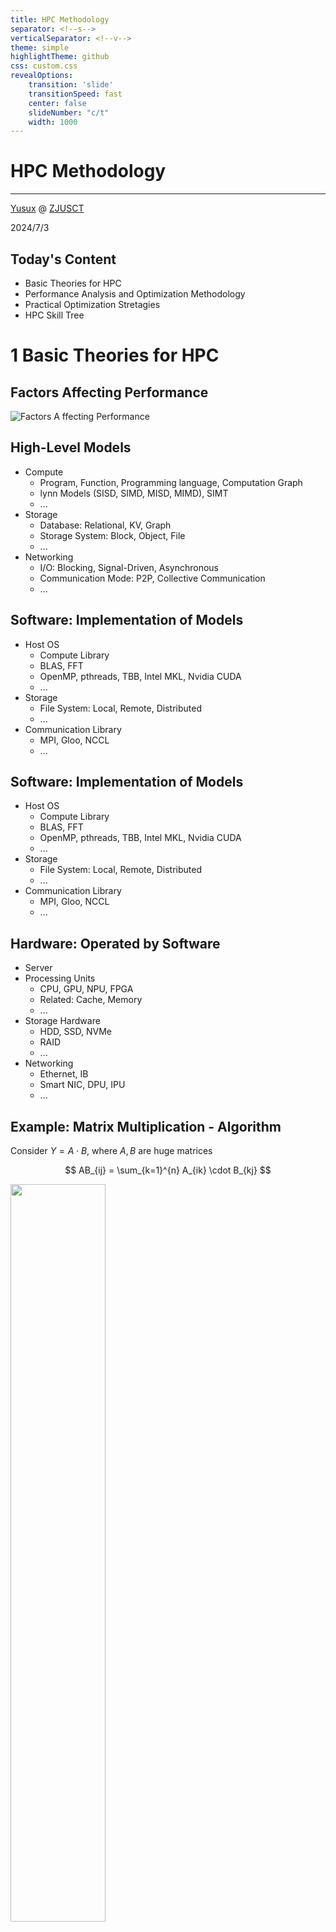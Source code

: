 ```yaml
---
title: HPC Methodology
separator: <!--s-->
verticalSeparator: <!--v-->
theme: simple
highlightTheme: github
css: custom.css
revealOptions:
    transition: 'slide'
    transitionSpeed: fast
    center: false
    slideNumber: "c/t"
    width: 1000
---
```


<div class="middle center">
<div style="width: 100%">

# HPC Methodology

<hr/>

[Yusux](https://github.com/Yusux) @ [ZJUSCT](https://github.com/ZJUSCT)

2024/7/3

</div>
</div>


<!--v-->

## Today's Content

- Basic Theories for HPC
- Performance Analysis and Optimization Methodology
- Practical Optimization Stretagies
- HPC Skill Tree

<!--s-->

<div class="middle center">
<div style="width: 100%">

# 1 Basic Theories for HPC

</div>
</div>


<!--v-->

## Factors Affecting Performance

<div class="center">

![Factors A ffecting Performance](main/FactorsAffectingPerformance.svg)

</div>

<!--v-->

## High-Level Models

- Compute
    - Program, Function, Programming language, Computation Graph
    - lynn Models (SISD, SIMD, MISD, MIMD), SIMT
    - ...
- Storage
    - Database: Relational, KV, Graph
    - Storage System: Block, Object, File
    - ...
- Networking
    - I/O: Blocking, Signal-Driven, Asynchronous
    - Communication Mode: P2P, Collective Communication
    - ...

<!--v-->

## Software: Implementation of Models

- Host OS
    - Compute Library
    - BLAS, FFT
    - OpenMP, pthreads, TBB, Intel MKL, Nvidia CUDA
    - ...
- Storage
    - File System: Local, Remote, Distributed
    - ...
- Communication Library
    - MPI, Gloo, NCCL
    - ...

<!--v-->

## Software: Implementation of Models

- Host OS
    - Compute Library
    - BLAS, FFT
    - OpenMP, pthreads, TBB, Intel MKL, Nvidia CUDA
    - ...
- Storage
    - File System: Local, Remote, Distributed
    - ...
- Communication Library
    - MPI, Gloo, NCCL
    - ...

<!--v-->

## Hardware: Operated by Software

- Server
- Processing Units
    - CPU, GPU, NPU, FPGA
    - Related: Cache, Memory
    - ...
- Storage Hardware
    - HDD, SSD, NVMe
    - RAID
    - ...
- Networking
    - Ethernet, IB
    - Smart NIC, DPU, IPU
    - ...

<!--v-->

## Example: Matrix Multiplication - Algorithm

Consider $Y = A \cdot B$, where $A, B$ are huge matrices

$$
AB_{ij} = \sum_{k=1}^{n} A_{ik} \cdot B_{kj}
$$

<div class="center">

<img src="main/MatrixMultiplication.png" width="55%"/>

</div>

<!--v-->

## Example: Matrix Multiplication - Models

We decide to run it in parallel

- Assuming we divide it into 3 small matrix multiplication tasks
- Compute on 3 different processing units
- Distribute workload & gather results via network

<div class="center">
<img src="main/MatrixMultiplicationParallel.png" width="70%"/>
</div>

<!--v-->

## Example: Matrix Multiplication - Software

- For each small matrix multiplication
    - We use BLAS for efficient computing
- For workload distributing & result gathering
    - We use MPI for communication

<!--v-->

## Example: Matrix Multiplication - Hardware

- We use BLAS on CPU/GPU
    - More efficient/powerful CPU/GPU -> higher performance
    - For computation, GPUs are usually faster
- We use MPI on InfiniBand
    - Larger throughput & lower latency

<!--v-->

## Example: Matrix Multiplication - Physics

- All these hardware may be subject to physical limitations
- Do not let them overheat or run out of power

<!--s-->

<div class="middle center">
<div style="width: 100%">

# 2 Performance Analysis and<br>Optimization Methodology

</div>
</div>

<!--s-->

<div class="middle center">
<div style="width: 100%">

## 2.1 What is optimization?

</div>
</div>

<!--v-->

### What is optimization?

<div class="mul-cols">
<div class="col">

Before Manual Optimization:

```cpp
#include <cstdio>

long long fibonacci(int i) {
    if(i <= 2) {
        return 1;
    } else {
        return fibonacci(i - 1)
             + fibonacci(i - 2);
    }
}
int main() {
    int k = 5;
    printf("fib(%d)=%lld\n", k,
           fibonacci(k));
    return 0;
}
```

</div>
<div class="col">

After Manual Optimization:

```cpp
#include <cstdio>

static constexpr long long 
fibonacci(int i) {
    return i <= 2
        ? 1
        : fibonacci(i - 1) +
          fibonacci(i - 2);
}
int main() {
    const int k = 5;
    printf("fib(%d)=%lld\n", k,
           fibonacci(k));
    return 0;
}
```

</div>
</div>

<!--v-->

### What is optimization?

<div class="mul-cols">
<div class="col">

Before Manual Optimization:

```cpp
#include <cstdio>

long long fibonacci(int i) {
    if(i <= 2) {
        return 1;
    } else {
        return fibonacci(i - 1)
             + fibonacci(i - 2);
    }
}
int main() {
    int k = 5;
    printf("fib(%d)=%lld\n", k,
           fibonacci(k));
    return 0;
}
```

</div>
<div class="col">

Compilation Result<br>(gcc 13.2.0, -O2):

```asm
... ;(omitted)
293 main:
294        sub     rsp, 8
295        mov     edi, 5
296        call    _Z9fibonaccii
297        mov     esi, 5
298        mov     edi, OFFSET FLAT:.LC0
299        mov     rdx, rax
300        xor     eax, eax
301        call    printf
302        xor     eax, eax
303        add     rsp, 8
304        ret
```

https://godbolt.org/z/rax365P1P

</div>
</div>

<!--v-->

### What is optimization?

<div class="mul-cols">
<div class="col">

After Manual Optimization:

```cpp
#include <cstdio>

static constexpr long long 
fibonacci(int i) {
    return i <= 2
        ? 1
        : fibonacci(i - 1) +
          fibonacci(i - 2);
}
int main() {
    const int k = 5;
    printf("fib(%d)=%lld\n", k,
           fibonacci(k));
    return 0;
}
```

</div>
<div class="col">

Compilation Result<br>(gcc 13.2.0, -O2):

```asm
.LC0:
        .string "fib(%d)=%lld\n"
main:
        sub     rsp, 8
        mov     edx, 5
        mov     esi, 5
        xor     eax, eax
        mov     edi, OFFSET FLAT:.LC0
        call    printf
        xor     eax, eax
        add     rsp, 8
        ret
```

https://godbolt.org/z/3KKcKEjWa

</div>
</div>

<!--v-->

### What is optimization?

<div class="mul-cols">
<div class="col">

After Manual Optimization<br>(another way):

```cpp
#include <cstdio>

int main() {
    puts("fib(5)=5");
    return 0;
}
```

<hr>

Failed O2 Optimization<br>(k = 93, since $fib(93) > 2^{63}$):

https://godbolt.org/z/YrYx3eKbz

</div>
<div class="col">

Another example<br>([Collatz Conjecture](https://en.wikipedia.org/wiki/Collatz_conjecture)):

```cpp
bool collatz(int x) {
    while (true) {
        if (x <= 1) return true;
        if (x % 2) x >>= 1;
        else x = 3*x + 1; 
    }
}
```

```asm
_Z7collatzi:
        mov     eax, 1
        ret
```

https://godbolt.org/z/exfEjdshj

</div>
</div>

<!--v-->

### What is optimization?

> Mathematical optimization or mathematical programming is the selection of a best element, with regard to some criteria, from some set of available alternatives. [\[Wikipedia\]](https://en.wikipedia.org/wiki/Mathematical_optimization)

For example, maximize/minimize $f(x)$ subject to $x \in \Omega$

- $x$: decision (selection within available alternatives)
- $f(x)$: objective function 
- $\Omega$: constraints (criteria)

<!--v-->

### What is optimization? (Back to HPC)

In our case:

<div class="mul-cols">
<div class="col" width="70%">

- Goal: Maximize performance
    - Speed
    - Throughput
    - Latency
    - ...
- Criteria: Limited resources
    - Restricted hardware
    - Limited Power
    - Limited Quota
    - ...

</div>
<div class="col">

- Alternatives

<div class="center">

<img src="main/HPCOptimizationAlternatives.svg" width="85%"/>

</div>

</div>
</div>

<!--s-->

<div class="middle center">
<div style="width: 100%">

## 2.2 Should I optimize?

</div>
</div>

<!--v-->

### Should I optimize?

- Is performance critical to my program?
    - One-time small programs, just run them slowly
    - I can wait till tomorrow to see the results, just play and wait for it
- Is there room for optimization?
    - Performance Test
    - Optimization Space Analysis

<!--v-->

### Performance Test

Just directly run the program and see how long it takes (measured by wall time)

```cpp
time_t start = get_time_hires();
// loop 100 times to get a more accurate result
// by averaging the time
for(int i = 0; i < 100; i++) {
    do_something();
}
time_t stop = get_time_hires();
time_t res = (stop - start)/100;
```

<!--v-->

### Optimization Space Analysis

<div class="mul-cols">
<div class="col">

We can find the theoretical upper bounds

- CPU/GPU Flops
- Memory Accessing Speed
- PCIe Bandwidth
- Disk/Net IO Speed
- ...

<div class="center">
<img src="main/MulticoreCacheHierachy.jpg" width="70%"/>
</div>

</div>
<div class="col">

However, it is somehow still an open question

- Modern/Real-World architectures are **complicated**
- Turn to use **black-box models**

<div class="center">
<img src="main/CPUArchitecture.jpg" width="80%"/>
<img src="main/GPUArchitecture.jpg" width="80%"/>
</div>
</div>
</div>

<!--v-->

### Opt. Space Analysis - Roofline Model

> The roofline model is an intuitive visual performance model used to provide performance estimates of a given kernel or application, by showing inherent hardware limitations, potential benefit and priority of optimizations. [\[Wikipedia\]](https://en.wikipedia.org/wiki/Roofline_model)

- Work
    - The work $W$ denotes the number of operations performed, and in most cases, $W$ is expressed as FLOPs
- Memory traffic
    - The memory traffic $Q$ denotes the number of bytes of memory transfers incurred during the execution
- Arithmetic intensity
    - The arithmetic intensity $I$ is the ratio of the work $W$ to the memory traffic $Q$

<!--v-->

### Opt. Space Analysis - Roofline Model

Roofline model only focus on 1~2 dominant components

Example: CPU DRAM Roofline

$$
\text{Arithmetic intensity} (I) = \frac{\text{Floating point operaraons (W)}}{\text{Total data movement (Q)}} (\text{FLOPs/Byte})
$$

For Matrix Multiplication of two $n \times n$ matrices

- Floating point operaraons = $2n^3$ = $\Omicron(n^3)$
- Total data movement = $3n^2$ = $\Omicron(n^2)$
- Arithmetic intensity $I = \frac{2n^3}{3n^2} = \frac{2}{3}n = \Omicron(n)$

> Williams, Samuel, Andrew Waterman, and David Patterson. "Roofline: an insightful visual performance model for multicore architectures." Communications of the ACM 52.4 (2009): 65-76.

<!--v-->

### Opt. Space Analysis - Roofline Model

Sustainable performance is bound by

$$
P = \min \begin{cases}
   \pi \\\\
   \beta \times I
\end{cases}
$$

<div class="mul-cols">
<div class="col">

- $P$: Attainable performance
- $\pi$: Peak performance
- $\beta$: Peak bandwidth
- $I$: Arithmetic intensity

</div>
<div class="col">

<div class="center">
<img src="main/NaiveRooflineModel.jpg" width="80%"/>
</div>
</div>
</div>

<!--v-->

### Opt. Space Analysis - Roofline Model

<div class="center">
<img src="main/RooflineModel.jpg" width="95%"/>
</div>

<!--v-->

### Opt. Space Analysis - Other Models

Learning-based Statistical Cost Model

- Adapt to different hardware type by learning

<div class="center">
<img src="main/Learning-basedStatisticalCostModel.jpg" width="80%"/>
</div>

> Chen, Tianqi, et al. "{TVM}: An automated {End-to-End} optimizing compiler for deep learning." 13th USENIX Symposium on Operating Systems Design and Implementation (OSDI 18).2018.

<!--s-->

<div class="middle center">
<div style="width: 100%">

## 2.3 Where to optimize?

</div>
</div>

<!--v-->

### Where to optimize? - Amdahl's law

The slowest part -> bottleneck/hotspot

> Amdahl's law is a formula which gives the theoretical speedup in latency of the execution of a task at fixed workload that can be expected of a system whose resources are improved. [\[Wikipedia\]](https://en.wikipedia.org/wiki/Amdahl%27s_law)

Amdahl's law can be formulated in the following way:

$$
S_{latency}(s) = \frac{1}{(1 - p) + \frac{p}{s}} \leq \frac{1}{1 - p}
$$

- $S_{latency}(s)$: Theoretical speedup of the whole task
- $s$: Speedup of the part of the task that benefits from improved system resources
- $p$: Proportion of execution time that the part benefiting from improved resources originally occupied

<!--v-->

### Hotspot Analysis

Use hotspots analysis to find the bottleneck of the program

Methods:

- Analytical
- Hardware simulator
- Profile: sampling some usage of a resource by a program
- Trace: collecting highly detailed data about the execution

<div class="mul-cols">
<div class="col">
<div class="center">
<img src="main/HotspotAnalysis1.jpg" width="90%"/>
</div>
</div>
<div class="col">
<div class="center">
<img src="main/HotspotAnalysis2.jpg" width="90%"/>
</div>
</div>
</div>

<!--s-->

<div class="middle center">
<div style="width: 100%">

## 2.4 General Optimization Pipeline

</div>
</div>

<!--v-->

### General Optimization Pipeline

1. Determine your baseline code
2. Run performance test
3. Is optimization target reached? (Optimization Space Analysis)
4. Find bottleneck (Hotspot Analysis)
5. Optimize the bottleneck
6. Go to 2.

<!--s-->

<div class="middle center">
<div style="width: 100%">

# 3 Practical Optimization Stretagies

</div>
</div>

<!--v-->

## Optimization Strategies

- Algorithm optimization
    - reduce complexity
    - space for time
    - ...
- Code optimization
    - remove redundancy
    - reduce precision
    - ...
- Compile/running parameter optimization
- Hardware optimization

<!--s-->

<div class="middle center">
<div style="width: 100%">

## 3.1 Algorithm Optimization

</div>
</div>

<!--v-->

### Alg. Optimization – Reduce Complexity

The following code is the fast inverse square root implementation from Quake III Arena, and the 2nd Newton iteration can be removed to reduce complexity with cost of precision

```c
float Q_rsqrt(float number) {
    long i;
    float x2, y;
    const float threehalfs = 1.5F;

    x2 = number * 0.5F;
    y  = number;
    i  = * ( long * ) &y;           // evil floating point bit level hacking
    i  = 0x5f3759df - ( i >> 1 );   // what the fuck?
    y  = * ( float * ) &i;
    y  = y * ( threehalfs - ( x2 * y * y ) );   // 1st iteration
    // y  = y * ( threehalfs - ( x2 * y * y ) );   // 2nd iteration, this can be removed

    return y;
}
```

<!--v-->

### Alg. Optimization – Trade space for time

Lookup tables are used to accelerate CRC32 computation.

```c
uint32_t poly8_lookup[256] = {
    0x00000000, 0x77073096, 0xEE0E612C, 0x990951BA,
    0x076DC419, 0x706AF48F, 0xE963A535, 0x9E6495A3,
    0x0EDB8832, 0x79DCB8A4, 0xE0D5E91E, 0x97D2D988,
    0x09B64C2B, 0x7EB17CBD, 0xE7B82D07, 0x90BF1D91,
    // ...
}
```

<div class="right">
<img src="main/LookupTable.jpg" width="30%"/>
</div>

<!--v-->

### Alg. Optimization – Parallelization

Sum a large array

<div class="center">
<img src="main/SumLargeArray.jpg" width="80%"/>
</div>

<!--v-->

### Alg. Optimization – Prefetch & Prediction

- Locality of high-level logic
    - Web page prefetching/Data preloading
    - Contributes to locality at lower-levels
- Instruction level
    - Branch prediction

<!--v-->

### Alg. Optimization – Caching

- Stores results from previous executions
    - Directly returns stored results
    - Requirement: pure function
        - Return values are identical for identical arguments
    - Add cache invalidation for non-pure ones
- Limited cache size
    - LRU/Set Associativity

<!--v-->

### Alg. Optimization – Lock-Free

<div class="mul-cols">
<div class="col">

- Locks are needed for concurrency
- However, Lock -> Waiting (e.g. spinlock)
    - Waste CPU resources
- Use atomic primitives
    - CAS (Compare and Swap)
    - Atomic_Add
- Negative example
    - GIL in Python

</div>
<div class="col">
<div class="center">
<img src="main/CriticalSection.jpg" width="80%"/>
<img src="main/LockApplication.jpg" width="80%"/>
</div>
</div>
</div>

<!--v-->

### Alg. Optimization – Load Balancing

Avoid load imbalance (所谓“一核有难，七核围观”)

<div class="center">
<img src="main/CPU0Working.jpg" width="40%"/>
</div>

<!--s-->

<div class="middle center">
<div style="width: 100%">

## 3.2 Code Optimization

</div>
</div>

<!--v-->

### Code Optimization – Remove Redundancy

<div class="mul-cols">
<div class="col">

Before:

```cpp
if (fn(1) >= 0 && fn(1) < 10) {
    do_fn1_between_0_10();
} else if(fn(1) >= 10 && fn(1) < 1000) {
    do_fn1_between_10_1000();
} else {
    do_fn1_unknown_state();
}
```

</div>
<div class="col">

After:

```cpp
auto fn1val = fn(1);
if (fn1val >= 0 && fn1val < 10) {
    do_fn1_between_0_10();
} else if(fn1val >= 10 && fn1val < 1000) {
    do_fn1_between_10_1000();
} else {
    do_fn1_unknown_state();
}
```

</div>
</div>

<!--v-->

### Code Optimization – Reduce Precision

<div class="mul-cols">
<div class="col">

- High-precision data
    - Take up lots of space
    - Large computation cost
    - Consume lots of resources
- Save both memory & computation by reducing precision
    - FP8, FP16, FP32, FP64, FP128
    - INT1, INT4, INT8, INT16, INT32, INT64, INT128
- Mix-precision
    - PyTorch AMP
    - Transformer Engine

</div>
<div class="col">
<div class="center">
<img src="main/Precision.png" width="100%"/>
</div>
</div>

<!--v-->

### Code Optimization – Reduce Branching

<div class="mul-cols">
<div class="col">

- Range comparison w/ binary decomposition
    - Binary Search Tree
- Skip List

Before:

```cpp
assert(v >= 0 && v < 100);
if (v >= 75) {
    // 75..99
} else if (v >= 50) {
    // 50..74
} else if (v >= 25) {
    // 25..49
} else {
    // 0..24
}
```

</div>
<div class="col">

After:

```cpp
assert(v >= 0 && v < 100);
if (v >= 50) {
    if (v >= 75) {
        // 75..99
    } else {
        // 50..74
    }
} else {
    if (v >= 25) {
        // 25..49
    } else {
        // 0..24
    }
}
```

</div>
</div>

<!--v-->

### Code Optimization – Vectorization

What is vectorization?

- Scaler computation: $a = 2 \cdot a$
- Vector computation: $\vec{a} = 2 \cdot \vec{a}$
    - [a, b, c, d] => [2a, 2b, 2c, 2d]

Methods:

- High-level: vectorized computation graph
- Instruction-level: SIMD instructions

Enjoy your lab2~

<!--v-->

### Code Opt. – Optimize Memory Access Locality

For GEMM

- Blocking
- Loop Permutation/Unrolling
- Array Packing
- ...

Enjoy your following labs~

<!--v-->

### Code Optimization – Adjusting Modifiers

Just as the `fibonacci` function, we can use `constexpr` and `const` to hint the compiler to optimize the code

```cpp
#include <cstdio>

static constexpr long long fibonacci(int i) {
    return i <= 2
        ? 1
        : fibonacci(i - 1) +
          fibonacci(i - 2);
}
int main() {
    const int k = 5;
    printf("fib(%d)=%lld\n", k, fibonacci(k));
    return 0;
}
```

<!--v-->

### Code Opt. – Instruction/Data Alignment

- Optimize CPU memory access
- Usually done automatically by compilers

<div class="center">
<img src="main/InstructionDataAlignment.jpg" width="90%"/>
</div>

<!--v-->

### Discussion: Man v.s. Compiler

When do we need manual optimization?

Domain Specific Language

<div class="mul-cols">
<div class="col">
<div class="center">
<img src="main/DSLFastCPP.jpg" width="70%"/>
</div>
</div>
<div class="col">
<div class="center">
<img src="main/DSLHalide.jpg" width="80%"/>
</div>
</div>
</div>

> Ragan-Kelley, Jonathan, et al. "Decoupling algorithms from schedules for easy optimization of image processing pipelines." ACM Transactions on Graphics (TOG) 31.4 (2012): 1-12.

<!--s-->

<div class="middle center">
<div style="width: 100%">

## 3.3 Compile/Running Parameter Optimization

</div>
</div>

<!--v-->

### Compile/Running Parameter Tuning

- Adjust Running Scale
- Adjust Cache Size
- Adjust Core Affinity
    - NUMA

<!--v-->

### Discussion: Is Parameter-tuning Optimization?

- Adapts general code to local machine
- Auto-tuning
    - Black-box method: TVM (learning-based), etc.
    - Analytical: Alpa (Dynamic programming, etc.)

<!--s-->

<div class="middle center">
<div style="width: 100%">

## 3.4 Hardware Optimization

</div>
</div>

<!--v-->

### Different Hardware

CPU -> GPU -> ASIC/DSA/FPGA

<div class="center">
<img src="main/DifferentHardware.jpg" width="100%"/>
</div>

<!--v-->

### Different Hardware (Cont.)

<div class="mul-cols">
<div class="col">
<div class="center">
<img src="main/IntelCore2Arch.jpg" width="100%"/>
</div>
</div>
<div class="col">
<div class="center">
<img src="main/A100Arch.jpg" width="80%"/>
</div>
</div>
</div>

<!--v-->

### Hardware Optimization - DPU

[DPU](https://blogs.nvidia.com/blog/whats-a-dpu-data-processing-unit/) - System on a chip that combines

- Industry-standard, high-performance, software-programmable multi-core CPU
- High-performance network interface
- Flexible and programmable acceleration engines

<div class="center">
<img src="main/DPU.jpg" width="80%"/>
</div>

<!--v-->

### Hardware Optimization - GPU Chassis

Optimize communication & power usage

<div class="mul-cols">
<div class="col">
<div class="center">
<img src="main/ASCGPUChassis.png" width="100%"/>
</div>
</div>
<div class="col">
<div class="center">
<img src="main/ASCGPUChassisOnSite.png" width="40%"/>
</div>
</div>
</div>

<!--s-->

<div class="middle center">
<div style="width: 100%">

# 4 HPC Skill Tree

</div>
</div>

<!--v-->

## HPC Skills

- Linux system and common commands
- Cluster maintainment and network management
- Collaborative development and version control
- Script automation
- Complex data analysis and processing
- Manual compilating and linking of dependent programs
- Parallel program design, testing and optimization
- Power control and parameter adjustment

<!--v-->

## Linux System and Common Commands

- Compared with Windows Server, Linux occupies less resources
    - Generally the operating system used by servers are Linux
- Ecosystem: Many scientific computing software only have Linux versions, or have no official support on other systems

<div class="center">
<img src="main/LinuxKernel.jpg" width="70%"/>
</div>

<!--v-->

## Linux System and Common Commands (Cont.)

Shells that are commonly used in Linux:

- Ash
- Bash
- Zsh
- ...

Why we need shells?

- In many cases, there is no GUI on servers
    - To save resources and reduce maintenance costs
- Remote GUI access is not provided

<!--v-->

## Cluster Maintanence and Network Management

Including

- (Un)Installation of various software and environment
- Software and hardware troubleshooting
    - Network problem troubleshooting
- Job submission & scheduling system (slurm, LSF, Spark...)
- Cluster status monitoring
- IaaS, PaaS
- ...

Provide a stable and efficient computing environment

Characteristics: troublesome

<!--v-->

## Collaborative Dev. and Version Control

- Cooperation awareness, team spirit, ...
- Use version control software (mainly Git)
- Software engineering
- Documentation, annotation
- Communication skills

<!--v-->

## Script Automation

When running a script that takes a long time, running it manually requires a lot of effort

To ~~be lazy~~ improve efficiency, use automated scripts instead of manual operations

- Linux shell scripts
    - Usually used for simple/general tasks
- Scheduling system scripts
    - Used for job submission and monitoring

<!--v-->

## Complex Data Analysis and Processing

- Statistics, preprocessing, feature engineering
- Graphing
- Papers related to specific fields
- Big/Massive Data processing capabilities
- Understanding of data structures
- Data loading skills (e.g., how to load data larger than RAM)

Almost every science in modern times is data science

Need to read relevant literature to understand the efforts of predecessors

<!--v-->

## Manual Compilating and Linking of Dependent Programs

- Understand the compilation process
- Configure the compilation and running environment
- Process the dependencies of the program

<!--v-->

## Parallel Program Design, Testing and Optimization

- Design
- Test
- Optimize

Just as we discussed before, enjoy your following labs

<!--v-->

## Power Control and Parameter Adjustment

Why do we need power control?

- Mainly to meet the needs of competitions and practical applications
    - In some competitions we participated in, the total power of the cluster cannot exceed 3kW
    - In some practical applications, the power consumption of the cluster is expected to be as low as possible
- Need to obtain the optimal operating parameters

Methods:

- Adjust the frequency (CPU, GPU, Memory, etc.)
- Adjust the fan speed
- Adjust the operating scale (such as the batch size)
- ...

<!--s-->

<div class="middle center">
<div style="width: 100%">

# That's all for today<br><br>Thank you for your attention

</div>
</div>